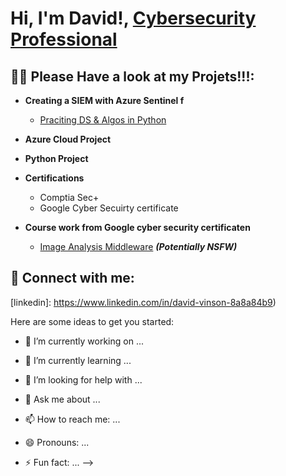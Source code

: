 <h1>Hi, I'm David!, <a href="https://www.linkedin.com/in/david-vinson-8a8a84b9">Cybersecurity Professional</a>

<h2>👨‍💻 Please Have a look at my Projets!!!:</h2>

- <b>Creating a SIEM with Azure Sentinel f</b>
  - [Praciting DS & Algos in Python](https://github.com/joshmadakor1/Algorithms-Practice)

- <b>Azure Cloud Project</b>
- <b>Python Project</b>



- <b>Certifications</b>
  - Comptia Sec+
  - Google Cyber Secuirty certificate
 
- <b>Course work from Google cyber security certificaten</b>
  - [Image Analysis Middleware](https://github.com/joshmadakor1/4chan-Image-Analysis-Middleware-C964) <b><i>(Potentially NSFW)</b></i>







<h2> 🤳 Connect with me:</h2>



[youtube]: https://
[linkedin]: https://www.linkedin.com/in/david-vinson-8a8a84b9)



Here are some ideas to get you started:

- 🔭 I’m currently working on ...
- 🌱 I’m currently learning ...

- 🤔 I’m looking for help with ...
- 💬 Ask me about ...
- 📫 How to reach me: ...
- 😄 Pronouns: ...
- ⚡ Fun fact: ...
-->
